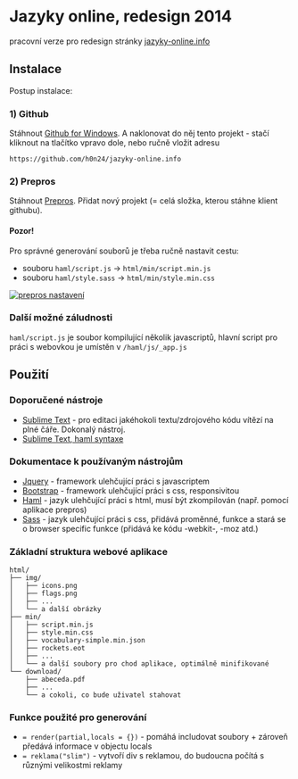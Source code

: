 # Jazyky online, redesign 2014

pracovní verze pro redesign stránky [jazyky-online.info](http://www.jazyky-online.info/)

## Instalace

Postup instalace:

### 1) Github

Stáhnout [Github for Windows](https://windows.github.com/). A naklonovat do něj tento projekt - stačí kliknout na tlačítko vpravo dole, nebo ručně vložit adresu

```
https://github.com/h0n24/jazyky-online.info
```

### 2) Prepros

Stáhnout [Prepros](http://alphapixels.com/prepros/). Přidat nový projekt (= celá složka, kterou stáhne klient githubu).

#### Pozor!
Pro správné generování souborů je třeba ručně nastavit cestu:
* souboru `haml/script.js` → `html/min/script.min.js`
* souboru `haml/style.sass` → `html/min/style.min.css`

[![prepros nastavení](http://dev.sablatura.info/jazyky-online.info/github.png)](https://github.com/subash/Prepros/issues/42#issuecomment-18397524)

### Další možné záludnosti
`haml/script.js` je soubor kompilující několik javascriptů, hlavní script pro práci s webovkou je umístěn v `/haml/js/_app.js`

## Použití

### Doporučené nástroje

* [Sublime Text](http://www.sublimetext.com/) - pro editaci jakéhokoli textu/zdrojového kódu vítězí na plné čáře. Dokonalý nástroj.
* [Sublime Text, haml syntaxe](https://github.com/n00ge/sublime-text-haml-sass)

### Dokumentace k používaným nástrojům
* [Jquery](http://api.jquery.com/) - framework ulehčující práci s javascriptem
* [Bootstrap](http://getbootstrap.com/getting-started/) - framework ulehčující práci s css, responsivitou
* [Haml](http://haml.info/docs/yardoc/file.REFERENCE.html) - jazyk ulehčující práci s html, musí být zkompilován (např. pomocí aplikace prepros)
* [Sass](http://sass-lang.com/guide) - jazyk ulehčující práci s css, přidává proměnné, funkce a stará se o browser specific funkce (přidává ke kódu -webkit-, -moz atd.)

### Základní struktura webové aplikace

```
html/
├── img/
│   ├── icons.png
│   ├── flags.png
│   ├── ...
│   └── a další obrázky
├── min/
│   ├── script.min.js
│   ├── style.min.css
│   ├── vocabulary-simple.min.json
│   ├── rockets.eot
│   ├── ...
│   └── a další soubory pro chod aplikace, optimálně minifikované
└── download/
    ├── abeceda.pdf
    ├── ...
    └── a cokoli, co bude uživatel stahovat
```

### Funkce použité pro generování

* `= render(partial,locals = {})` - pomáhá includovat soubory + zároveň předává informace v objectu locals
* `= reklama("slim")` - vytvoří div s reklamou, do budoucna počítá s různými velikostmi reklamy